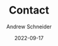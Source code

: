 ---
author: Andrew Schneider
title: Contact
date: 2022-09-17
description: Contact Page
contact: true
---